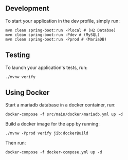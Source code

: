 ## Development

To start your application in the dev profile, simply run:

    mvn clean spring-boot:run -Plocal # (H2 Databse)
    mvn clean spring-boot:run -Pdev # (MySQL)
    mvn clean spring-boot:run -Pprod # (MariaDB)

## Testing

To launch your application's tests, run:

    ./mvnw verify

## Using Docker

Start a mariadb database in a docker container, run:

    docker-compose -f src/main/docker/mariadb.yml up -d

Build a docker image for the app by running:

    ./mvnw -Pprod verify jib:dockerBuild

Then run:

    docker-compose -f docker-compose.yml up -d
